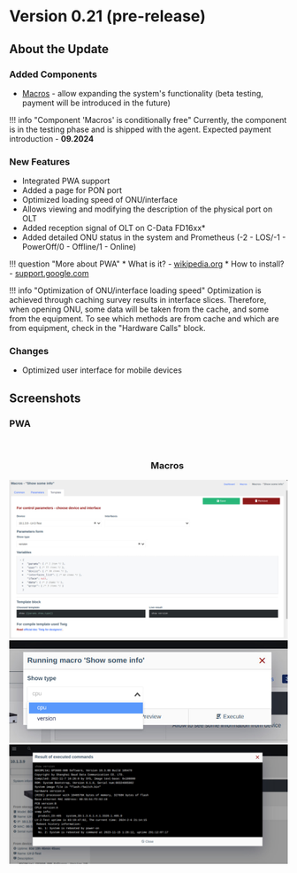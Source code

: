 # Version 0.21 (pre-release)

## About the Update

### Added Components

- [Macros](../components/macros/getting-started.md) - allow expanding the system's functionality (beta testing, payment will be introduced in the future)

!!! info "Component 'Macros' is conditionally free"
    Currently, the component is in the testing phase and is shipped with the agent.
    Expected payment introduction - **09.2024**

### New Features

- Integrated PWA support
- Added a page for PON port
- Optimized loading speed of ONU/interface
- Allows viewing and modifying the description of the physical port on OLT
- Added reception signal of OLT on C-Data FD16xx*
- Added detailed ONU status in the system and Prometheus (-2 - LOS/-1 - PowerOff/0 - Offline/1 - Online)

!!! question "More about PWA"
    * What is it? - [wikipedia.org](https://en.wikipedia.org/wiki/Progressive_web_application)
    * How to install? - [support.google.com](https://support.google.com/chrome/answer/9658361?hl=en&co=GENIE.Platform%3DDesktop)

!!! info "Optimization of ONU/interface loading speed"
    Optimization is achieved through caching survey results in interface slices.
    Therefore, when opening ONU, some data will be taken from the cache, and some from the equipment.
    To see which methods are from cache and which are from equipment, check in the "Hardware Calls" block.

### Changes

- Optimized user interface for mobile devices

## Screenshots
### PWA
<div>
<div style="width: 50%; float: left; padding: 2px"><img src="../../assets/0_21/photo_5_2024-02-08_12-12-04.jpg" alt=""></div>
<div style="width: 50%; float: left; padding: 2px"><img src="../../assets/0_21/photo_6_2024-02-08_12-12-04.jpg" alt=""></div>
<div><img src="../../assets/0_21/photo_4_2024-02-08_12-12-04.jpg" alt=""></div>
</div>


### Macros
![](../assets/0_21/photo_1_2024-02-08_12-12-04.jpg)
![](../assets/0_21/photo_3_2024-02-08_12-12-04.jpg)
![](../assets/0_21/photo_2_2024-02-08_12-12-04.jpg)
